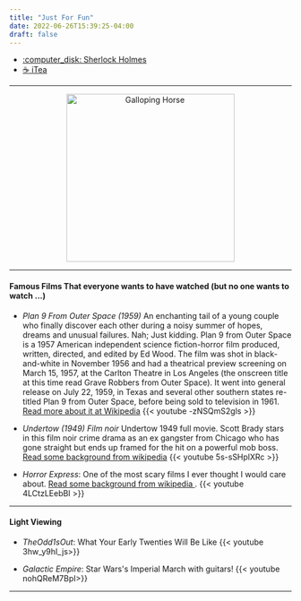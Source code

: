 ```yaml
---
title: "Just For Fun"
date: 2022-06-26T15:39:25-04:00
draft: false
---
```

+ [:computer_disk: Sherlock Holmes](/forfun/sherlockholmes/sherlockholmes)
+ [:coffee: iTea](/forfun/itea/itea)

---
<center>
<img src="/images/forfun/muybridge_race_horse_animated.gif" alt="Galloping Horse" style="width:300px;"/>
</center>


<!-- ![Galloping Horse](/images/forfun/muybridge_race_horse_animated.gif) -->

---

#### Famous Films That everyone wants to have watched (but no one wants to watch ...)

+ _Plan 9 From Outer Space (1959)_
An enchanting tail of a young couple who finally discover each other during a noisy summer of hopes, dreams and unusual failures. Nah; Just kidding. Plan 9 from Outer Space is a 1957 American independent science fiction-horror film produced, written, directed, and edited by Ed Wood. The film was shot in black-and-white in November 1956 and had a theatrical preview screening on March 15, 1957, at the Carlton Theatre in Los Angeles (the onscreen title at this time read Grave Robbers from Outer Space). It went into general release on July 22, 1959, in Texas and several other southern states re-titled Plan 9 from Outer Space, before being sold to television in 1961.
[Read more about it at Wikipedia](https://en.wikipedia.org/wiki/Plan_9_from_Outer_Space)
{{< youtube -zNSQmS2gls >}}

+ _Undertow (1949) Film noir_
Undertow 1949 full movie. Scott Brady stars in this film noir crime drama as an ex gangster from Chicago who has gone straight but ends up framed for the hit on a powerful mob boss.
[Read some background from wikipedia](https://en.wikipedia.org/wiki/Undertow_(1949_film))
{{< youtube 5s-sSHplXRc >}}


+ _Horror Express_: One of the most scary films I ever thought I would care about. [Read some background from wikipedia ](https://en.wikipedia.org/wiki/Horror_Express).
{{< youtube 4LCtzLEebBI >}}

---

#### Light Viewing

+ _TheOdd1sOut_: What Your Early Twenties Will Be Like
{{< youtube 3hw_y9hI_js>}}

+ _Galactic Empire_: Star Wars's Imperial March with guitars!
{{< youtube nohQReM7BpI>}}

---